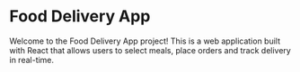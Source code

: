 # Food Delivery App

Welcome to the Food Delivery App project! This is a web application built with React that allows users to select meals, place orders and track delivery in real-time.